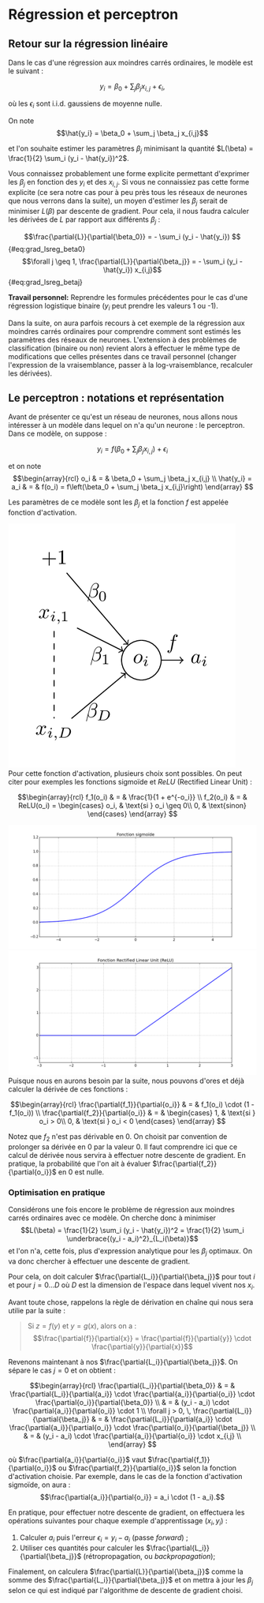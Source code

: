 # Régression et perceptron

## Retour sur la régression linéaire

Dans le cas d'une régression aux moindres carrés ordinaires, le modèle est le suivant :

$$y_i = \beta_0 + \sum_j \beta_j x_{i,j} + \epsilon_i,$$

où les $\epsilon_i$ sont i.i.d. gaussiens de moyenne nulle.


On note
$$\hat{y_i} = \beta_0 + \sum_j \beta_j x_{i,j}$$

et l'on souhaite estimer les paramètres $\beta_j$ minimisant la quantité $L(\beta) = \frac{1}{2} \sum_i (y_i - \hat{y_i})^2$.

Vous connaissez probablement une forme explicite permettant d'exprimer les $\beta_j$ en fonction des $y_i$ et des $x_{i,j}$.
Si vous ne connaissiez pas cette forme explicite (ce sera notre cas pour à peu près tous les réseaux de neurones que nous verrons dans la suite), un moyen d'estimer les $\beta_j$ serait de minimiser $L(\beta)$ par descente de gradient.
Pour cela, il nous faudra calculer les dérivées de $L$ par rapport aux différents $\beta_j$ :

$$\frac{\partial{L}}{\partial{\beta_0}} = - \sum_i (y_i - \hat{y_i}) $$ {#eq:grad_lsreg_beta0}
$$\forall j \geq 1, \frac{\partial{L}}{\partial{\beta_j}} = - \sum_i (y_i - \hat{y_i}) x_{i,j}$$ {#eq:grad_lsreg_betaj}

**Travail personnel:** Reprendre les formules précédentes pour le cas d'une régression logistique binaire ($y_i$ peut prendre les valeurs 1 ou -1).

Dans la suite, on aura parfois recours à cet exemple de la régression aux moindres carrés ordinaires pour comprendre comment sont estimés les paramètres des réseaux de neurones.
L'extension à des problèmes de classification (binaire ou non) revient alors à effectuer le même type de modifications que celles présentes dans ce travail personnel (changer l'expression de la vraisemblance, passer à la log-vraisemblance, recalculer les dérivées).

## Le perceptron : notations et représentation

Avant de présenter ce qu'est un réseau de neurones, nous allons nous intéresser à un modèle dans lequel on n'a qu'un neurone : le perceptron.
Dans ce modèle, on suppose :

$$y_i = f\left(\beta_0 + \sum_j \beta_j x_{i,j}\right) + \epsilon_i$$

et on note
$$\begin{array}{rcl}
  o_i & = & \beta_0 + \sum_j \beta_j x_{i,j} \\
  \hat{y_i} = a_i & = & f(o_i) = f\left(\beta_0 + \sum_j \beta_j x_{i,j}\right)
\end{array}
$$


Les paramètres de ce modèle sont les $\beta_j$ et la fonction $f$ est appelée fonction d'activation.

![halfwidth](img/tikz_perceptron.png "Représentation d'un perceptron")
<br />
Pour cette fonction d'activation, plusieurs choix sont possibles.
On peut citer pour exemples les fonctions sigmoïde et _ReLU_ (Rectified Linear Unit) :

$$\begin{array}{rcl}
  f_1(o_i) & = & \frac{1}{1 + e^{-o_i}} \\
  f_2(o_i) & = & ReLU(o_i) = \begin{cases} o_i, & \text{si } o_i \geq 0\\
                                   0, & \text{sinon}
                     \end{cases}
\end{array}
$$

![halfwidth](img/sigmoid.png "Fonction sigmoïde")
![halfwidth](img/relu.png "Fonction ReLU")
<br />
Puisque nous en aurons besoin par la suite, nous pouvons d'ores et déjà calculer la dérivée de ces fonctions :

$$\begin{array}{rcl}
  \frac{\partial{f_1}}{\partial{o_i}} & = & f_1(o_i) \cdot (1 - f_1(o_i)) \\
  \frac{\partial{f_2}}{\partial{o_i}} & = & \begin{cases} 1, & \text{si } o_i > 0\\
                                   0, & \text{si } o_i < 0
                     \end{cases}
\end{array}
$$

Notez que $f_2$ n'est pas dérivable en 0.
On choisit par convention de prolonger sa dérivée en 0 par la valeur 0.
Il faut comprendre ici que ce calcul de dérivée nous servira à effectuer notre descente de gradient.
En pratique, la probabilité que l'on ait à évaluer $\frac{\partial{f_2}}{\partial{o_i}}$ en 0 est nulle.

### Optimisation en pratique

Considérons une fois encore le problème de régression aux moindres carrés ordinaires avec ce modèle.
On cherche donc à minimiser
$$L(\beta) = \frac{1}{2} \sum_i (y_i - \hat{y_i})^2 = \frac{1}{2} \sum_i \underbrace{(y_i - a_i)^2}_{L_i(\beta)}$$
et l'on n'a, cette fois, plus d'expression analytique pour les $\beta_j$ optimaux.
On va donc chercher à effectuer une descente de gradient.

Pour cela, on doit calculer $\frac{\partial{L_i}}{\partial{\beta_j}}$ pour tout $i$ et pour $j = 0 \dots D$ où $D$ est la dimension de l'espace dans lequel vivent nos $x_i$.

Avant toute chose, rappelons la règle de dérivation en chaîne qui nous sera utilie par la suite :

> Si $z=f(y)$ et $y=g(x)$, alors on a :
> $$\frac{\partial{f}}{\partial{x}} = \frac{\partial{f}}{\partial{y}} \cdot \frac{\partial{y}}{\partial{x}}$$

Revenons maintenant à nos $\frac{\partial{L_i}}{\partial{\beta_j}}$.
On sépare le cas $j=0$ et on obtient :

$$\begin{array}{rcl}
  \frac{\partial{L_i}}{\partial{\beta_0}} & = & \frac{\partial{L_i}}{\partial{a_i}} \cdot \frac{\partial{a_i}}{\partial{o_i}} \cdot \frac{\partial{o_i}}{\partial{\beta_0}} \\
  & = & (y_i - a_i) \cdot \frac{\partial{a_i}}{\partial{o_i}} \cdot 1 \\
    \forall j > 0, \, \frac{\partial{L_i}}{\partial{\beta_j}} & = & \frac{\partial{L_i}}{\partial{a_i}} \cdot \frac{\partial{a_i}}{\partial{o_i}} \cdot \frac{\partial{o_i}}{\partial{\beta_j}} \\
    & = & (y_i - a_i) \cdot \frac{\partial{a_i}}{\partial{o_i}} \cdot x_{i,j} \\
 \end{array}
$$

où $\frac{\partial{a_i}}{\partial{o_i}}$ vaut $\frac{\partial{f_1}}{\partial{o_i}}$ ou $\frac{\partial{f_2}}{\partial{o_i}}$ selon la fonction d'activation choisie.
Par exemple, dans le cas de la fonction d'activation sigmoïde, on aura :
$$\frac{\partial{a_i}}{\partial{o_i}} = a_i \cdot (1 - a_i).$$

En pratique, pour effectuer notre descente de gradient, on effectuera les opérations suivantes pour chaque exemple d'apprentissage $(x_i, y_i)$ :

1. Calculer $a_i$ puis l'erreur $\epsilon_i = y_i - a_i$ (passe _forward_) ;
2. Utiliser ces quantités pour calculer les $\frac{\partial{L_i}}{\partial{\beta_j}}$ (rétropropagation, ou _backpropagation_);

Finalement, on calculera $\frac{\partial{L}}{\partial{\beta_j}}$ comme la somme des $\frac{\partial{L_i}}{\partial{\beta_j}}$ et on mettra à jour les $\beta_j$ selon ce qui est indiqué par l'algorithme de descente de gradient choisi.
